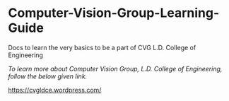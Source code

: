 # Computer-Vision-Group-Learning-Guide
Docs to learn the very basics to be a part of CVG L.D. College of Engineering

*To learn more about Computer Vision Group, L.D. College of Engineering, follow the below given link.*

https://cvgldce.wordpress.com/
